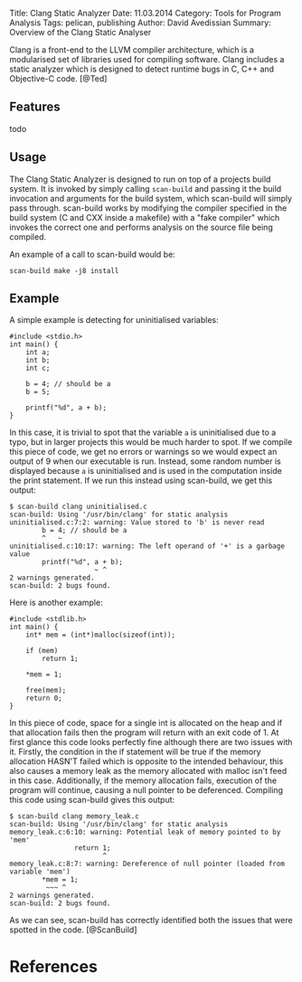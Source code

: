 Title: Clang Static Analyzer
Date: 11.03.2014
Category: Tools for Program Analysis
Tags: pelican, publishing
Author: David Avedissian
Summary: Overview of the Clang Static Analyser

Clang is a front-end to the LLVM compiler architecture, which is a modularised
set of libraries used for compiling software. Clang includes a static analyzer
which is designed to detect runtime bugs in C, C++ and Objective-C code. [@Ted]

Features
----------

todo

Usage
----------

The Clang Static Analyzer is designed to run on top of a projects build system.
It is invoked by simply calling `scan-build` and passing it the build invocation
and arguments for the build system, which scan-build will simply pass through.
scan-build works by modifying the compiler specified in the build system (C and
CXX inside a makefile) with a "fake compiler" which invokes the correct one and
performs analysis on the source file being compiled.

An example of a call to scan-build would be:

	scan-build make -j8 install

Example
----------

A simple example is detecting for uninitialised variables:

	#include <stdio.h>
	int main() {
		int a;
		int b;
		int c;

		b = 4; // should be a
		b = 5;

		printf("%d", a + b);
	}

In this case, it is trivial to spot that the variable `a` is uninitialised due
to a typo, but in larger projects this would be much harder to spot. If we
compile this piece of code, we get no errors or warnings so we would expect an
output of 9 when our executable is run. Instead, some random number is displayed
because `a` is uninitialised and is used in the computation inside the print
statement. If we run this instead using scan-build, we get this output:

	$ scan-build clang uninitialised.c
	scan-build: Using '/usr/bin/clang' for static analysis
	uninitialised.c:7:2: warning: Value stored to 'b' is never read
	        b = 4; // should be a
	        ^   ~
	uninitialised.c:10:17: warning: The left operand of '+' is a garbage value
	        printf("%d", a + b);
	                     ~ ^
	2 warnings generated.
	scan-build: 2 bugs found.

Here is another example:

	#include <stdlib.h>
	int main() {
		int* mem = (int*)malloc(sizeof(int));

		if (mem)
			return 1;

		*mem = 1;

		free(mem);
		return 0;
	}

In this piece of code, space for a single int is allocated on the heap and if
that allocation fails then the program will return with an exit code of 1. At
first glance this code looks perfectly fine although there are two issues with
it. Firstly, the condition in the if statement will be true if the memory
allocation HASN'T failed which is opposite to the intended behaviour, this also
causes a memory leak as the memory allocated with malloc isn't feed in this
case. Additionally, if the memory allocation fails, execution of the program
will continue, causing a null pointer to be deferenced. Compiling this code
using scan-build gives this output:

	$ scan-build clang memory_leak.c
	scan-build: Using '/usr/bin/clang' for static analysis
	memory_leak.c:6:10: warning: Potential leak of memory pointed to by 'mem'
	                return 1;
	                       ^
	memory_leak.c:8:7: warning: Dereference of null pointer (loaded from variable 'mem')
	        *mem = 1;
	         ~~~ ^
	2 warnings generated.
	scan-build: 2 bugs found.

As we can see, scan-build has correctly identified both the issues that were
spotted in the code. [@ScanBuild]

References
==========
[@Ted "Ted Kremenek: Finding software bugs with the Clang Static Analyzer"]: http://llvm.org/devmtg/2008-08/Kremenek_StaticAnalyzer.pdf
[@ScanBuild "Scan Build"]: http://clang-analyzer.llvm.org/scan-build.html